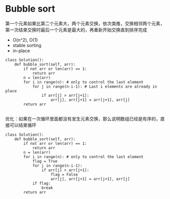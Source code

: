 # Bubble sort

第一个元素如果比第二个元素大，两个元素交换，依次类推，交换相邻两个元素，第一次结束交换时最后一个元素是最大的，再重新开始交换直到排序完成

* O\(n^2\), O\(1\)
* stable sorting
* in-place

```text
class Solution():
    def bubble_sort(self, arr):
        if not arr or len(arr) == 1:
            return arr
        n = len(arr)
        for i in range(n): # only to control the last element
            for j in range(n-i-1): # Last i elements are already in place
                if arr[j] > arr[j+1]:
                    arr[j], arr[j+1] = arr[j+1], arr[j]
        return arr
            
```

优化：如果在一次循环里面都没有发生元素交换，那么说明数组已经是有序的，直接可以结束循环

```text
class Solution():
    def bubble_sort(self, arr):
        if not arr or len(arr) == 1:
            return arr
        n = len(arr)
        for i in range(n): # only to control the last element
            flag = True
            for j in range(n-i-1):
                if arr[j] > arr[j+1]:
                    flag = False
                    arr[j], arr[j+1] = arr[j+1], arr[j]
            if flag:
                break
        return arr
```

